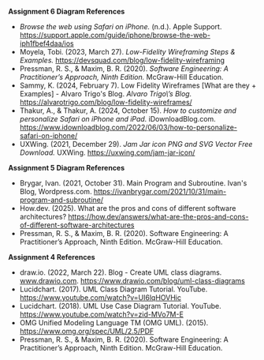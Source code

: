 **Assignment 6 Diagram References**
- _Browse the web using Safari on iPhone._ (n.d.). Apple Support. https://support.apple.com/guide/iphone/browse-the-web-iph1fbef4daa/ios
- Moyela, Tobi. (2023, March 27). _Low-Fidelity Wireframing Steps & Examples._ https://devsquad.com/blog/low-fidelity-wireframing
- Pressman, R. S., & Maxim, B. R. (2020). _Software Engineering: A Practitioner’s Approach, Ninth Edition._ McGraw-Hill Education.
- Sammy, K. (2024, February 7). Low Fidelity Wireframes [What are they + Examples] - Alvaro Trigo's Blog. _Alvaro Trigo\’s Blog._ https://alvarotrigo.com/blog/low-fidelity-wireframes/
- Thakur, A., & Thakur, A. (2024, October 15). _How to customize and personalize Safari on iPhone and iPad._ iDownloadBlog.com. https://www.idownloadblog.com/2022/06/03/how-to-personalize-safari-on-iphone/
- UXWing. (2021, December 29). _Jam Jar icon PNG and SVG Vector Free Download._ UXWing. https://uxwing.com/jam-jar-icon/

**Assignment 5 Diagram References**
- Brygar, Ivan. (2021, October 31). Main Program and Subroutine. Ivan's Blog, Wordpress.com. https://ivanbrygar.com/2021/10/31/main-program-and-subroutine/
- How.dev. (2025). What are the pros and cons of different software architectures? https://how.dev/answers/what-are-the-pros-and-cons-of-different-software-architectures
- Pressman, R. S., & Maxim, B. R. (2020). Software Engineering: A Practitioner’s Approach, Ninth Edition. McGraw-Hill Education.

**Assignment 4 References**
- draw.io. (2022, March 22). Blog - Create UML class diagrams. www.drawio.com. https://www.drawio.com/blog/uml-class-diagrams
- Lucidchart. (2017). UML Class Diagram Tutorial. YouTube. https://www.youtube.com/watch?v=UI6lqHOVHic
- Lucidchart. (2018). UML Use Case Diagram Tutorial. YouTube. https://www.youtube.com/watch?v=zid-MVo7M-E
- OMG Unified Modeling Language TM (OMG UML). (2015). https://www.omg.org/spec/UML/2.5/PDF
- Pressman, R. S., & Maxim, B. R. (2020). Software Engineering: A Practitioner’s Approach,
    Ninth Edition. McGraw-Hill Education.

